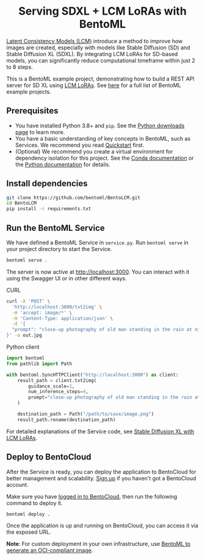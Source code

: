 <div align="center">
    <h1 align="center">Serving SDXL + LCM LoRAs with BentoML</h1>
</div>

[Latent Consistency Models (LCM)](https://huggingface.co/papers/2310.04378) introduce a method to improve how images are created, especially with models like Stable Diffusion (SD) and Stable Diffusion XL (SDXL). By integrating LCM LoRAs for SD-based models, you can significantly reduce computational timeframe within just 2 to 8 steps.

This is a BentoML example project, demonstrating how to build a REST API server for SD XL using [LCM LoRAs](https://huggingface.co/blog/lcm_lora). See [here](https://github.com/bentoml/BentoML?tab=readme-ov-file#%EF%B8%8F-what-you-can-build-with-bentoml) for a full list of BentoML example projects.

## Prerequisites

- You have installed Python 3.8+ and `pip`. See the [Python downloads page](https://www.python.org/downloads/) to learn more.
- You have a basic understanding of key concepts in BentoML, such as Services. We recommend you read [Quickstart](https://docs.bentoml.com/en/1.2/get-started/quickstart.html) first.
- (Optional) We recommend you create a virtual environment for dependency isolation for this project. See the [Conda documentation](https://conda.io/projects/conda/en/latest/user-guide/tasks/manage-environments.html) or the [Python documentation](https://docs.python.org/3/library/venv.html) for details.

## Install dependencies

```bash
git clone https://github.com/bentoml/BentoLCM.git
cd BentoLCM
pip install -r requirements.txt
```

## Run the BentoML Service

We have defined a BentoML Service in `service.py`. Run `bentoml serve` in your project directory to start the Service.

```bash
bentoml serve .
```

The server is now active at [http://localhost:3000](http://localhost:3000/). You can interact with it using the Swagger UI or in other different ways.

CURL

```bash
curl -X 'POST' \
  'http://localhost:3000/txt2img' \
  -H 'accept: image/*' \
  -H 'Content-Type: application/json' \
  -d '{
  "prompt": "close-up photography of old man standing in the rain at night, in a street lit by lamps, leica 35mm summilux"
}' -o out.jpg
```

Python client

```python
import bentoml
from pathlib import Path

with bentoml.SyncHTTPClient("http://localhost:3000") as client:
    result_path = client.txt2img(
        guidance_scale=1,
        num_inference_steps=4,
        prompt="close-up photography of old man standing in the rain at night, in a street lit by lamps, leica 35mm summilux",
    )

    destination_path = Path("/path/to/save/image.png")
    result_path.rename(destination_path)
```

For detailed explanations of the Service code, see [Stable Diffusion XL with LCM LoRAs](https://docs.bentoml.org/en/latest/use-cases/diffusion-models/sdxl-lcm-lora.html).

## Deploy to BentoCloud

After the Service is ready, you can deploy the application to BentoCloud for better management and scalability. [Sign up](https://www.bentoml.com/) if you haven't got a BentoCloud account.

Make sure you have [logged in to BentoCloud](https://docs.bentoml.com/en/latest/bentocloud/how-tos/manage-access-token.html), then run the following command to deploy it.

```bash
bentoml deploy .
```

Once the application is up and running on BentoCloud, you can access it via the exposed URL.

**Note**: For custom deployment in your own infrastructure, use [BentoML to generate an OCI-compliant image](https://docs.bentoml.com/en/latest/guides/containerization.html).
